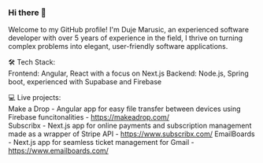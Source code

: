 ### Hi there 👋

Welcome to my GitHub profile! I'm Duje Marusic, an experienced software developer with over 5 years of experience in the field, I thrive on turning complex problems into elegant, user-friendly software applications.  

🛠️ Tech Stack:  
Frontend: Angular, React with a focus on Next.js
Backend: Node.js, Spring boot, experienced with Supabase and Firebase

💻 Live projects:  
Make a Drop - Angular app for easy file transfer between devices using Firebase funcitonalities - https://makeadrop.com/  
Subscribx - Next.js app for online payments and subscription management made as a wrapper of Stripe API - https://www.subscribx.com/
EmailBoards - Next.js app for seamless ticket management for Gmail - https://www.emailboards.com/

<!--
**DujeM/DujeM** is a ✨ _special_ ✨ repository because its `README.md` (this file) appears on your GitHub profile.

Here are some ideas to get you started:

- 🔭 I’m currently working on ...
- 🌱 I’m currently learning ...
- 👯 I’m looking to collaborate on ...
- 🤔 I’m looking for help with ...
- 💬 Ask me about ...
- 📫 How to reach me: ...
- 😄 Pronouns: ...
- ⚡ Fun fact: ...
-->
